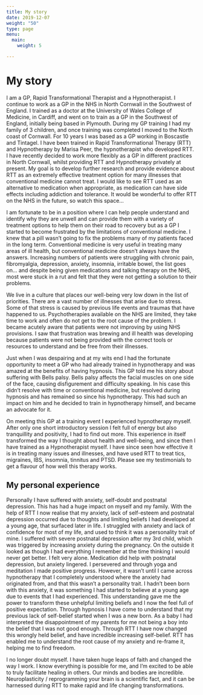 ```yaml
---
title: My story
date: 2019-12-07
weight: "50"
type: page
menu:
  main:
    weight: 5

---
```

# My story

I am a GP, Rapid Transformational Therapist and a Hypnotherapist. I continue to work as a GP in the NHS in North Cornwall in the Southwest of England. I trained as a doctor at the University of Wales College of Medicine, in Cardiff, and went on to train as a GP in the Southwest of England, initially being based in Plymouth. During my GP training I had my family of 3 children, and once training was completed I moved to the North coast of Cornwall. For 10 years I was based as a GP working in Boscastle and Tintagel. I have been trained in Rapid Transformational Therapy (RTT) and Hypnotherapy by Marisa Peer, the hypnotherapist who developed RTT. I have recently decided to work more flexibly as a GP in different practices in North Cornwall, whilst providing RTT and Hypnotherapy privately at present. My goal is to develop further research and provide evidence about RTT as an extremely effective treatment option for many illnesses that conventional medicine cannot treat. I would like to see RTT used as an alternative to medication when appropriate, as medication can have side effects including addiction and tolerance. It would be wonderful to offer RTT on the NHS in the future, so watch this space…

I am fortunate to be in a position where I can help people understand and identify why they are unwell and can provide them with a variety of treatment options to help them on their road to recovery but as a GP I started to become frustrated by the limitations of conventional medicine. I knew that a pill wasn’t going to fix the problems many of my patients faced in the long term. Conventional medicine is very useful in treating many areas of ill health, but conventional medicine doesn’t always have the answers. Increasing numbers of patients were struggling with chronic pain, fibromyalgia, depression, anxiety, insomnia, irritable bowel, the list goes on… and despite being given medications and talking therapy on the NHS, most were stuck in a rut and felt that they were not getting a solution to their problems.

We live in a culture that places our well-being very low down in the list of priorities. There are a vast number of illnesses that arise due to stress. Some of that stress is caused by previous life events and traumas that have happened to us. Psychotherapies available on the NHS are limited, they take time to work and often do not get to the root cause of the problem. I became acutely aware that patients were not improving by using NHS provisions. I saw that frustration was brewing and ill health was developing because patients were not being provided with the correct tools or resources to understand and be free from their illnesses.

Just when I was despairing and at my wits end I had the fortunate opportunity to meet a GP who had already trained in hypnotherapy and was amazed at the benefits of having hypnosis. This GP told me his story about suffering with Bells palsy. Bells palsy affects the facial muscles on one side of the face, causing disfigurement and difficulty speaking. In his case this didn’t resolve with time or conventional medicine, but resolved during hypnosis and has remained so since his hypnotherapy. This had such an impact on him and he decided to train in hypnotherapy himself, and became an advocate for it.

On meeting this GP at a training event I experienced hypnotherapy myself. After only one short introductory session I felt full of energy but also tranquillity and positivity, I had to find out more. This experience in itself transformed the way I thought about health and well-being, and since then I have trained as a Hypnotherapist myself. I have since seen how effective it is in treating many issues and illnesses, and have used RTT to treat tics, migraines, IBS, insomnia, tinnitus and PTSD. Please see my testimonials to get a flavour of how well this therapy works.

## My personal experience

Personally I have suffered with anxiety, self-doubt and postnatal depression. This has had a huge impact on myself and my family. With the help of RTT I now realise that my anxiety, lack of self-esteem and postnatal depression occurred due to thoughts and limiting beliefs I had developed at a young age, that surfaced later in life. I struggled with anxiety and lack of confidence for most of my life, and used to think it was a personality trait of mine. I suffered with severe postnatal depression after my 3rd child, which was triggered by increasing anxiety during the pregnancy. On the outside it looked as though I had everything I remember at the time thinking I would never get better. I felt very alone. Medication did help with postnatal depression, but anxiety lingered. I persevered and through yoga and meditation I made positive progress. However, it wasn’t until I came across hypnotherapy that I completely understood where the anxiety had originated from, and that this wasn’t a personality trait. I hadn’t been born with this anxiety, it was something I had started to believe at a young age due to events that I had experienced. This understanding gave me the power to transform these unhelpful limiting beliefs and I now the feel full of positive expectation. Through hypnosis I have come to understand that my previous lack of self-belief started when I was a new born. As a baby I had interpreted the disappointment of my parents for me not being a boy into the belief that I was not good enough. Through RTT I have now changed this wrongly held belief, and have incredible increasing self-belief. RTT has enabled me to understand the root cause of my anxiety and re-frame it, helping me to find freedom.

I no longer doubt myself. I have taken huge leaps of faith and changed the way I work. I know everything is possible for me, and I’m excited to be able to truly facilitate healing in others. Our minds and bodies are incredible. Neuroplasticity / reprogramming your brain is a scientific fact, and it can be harnessed during RTT to make rapid and life changing transformations.